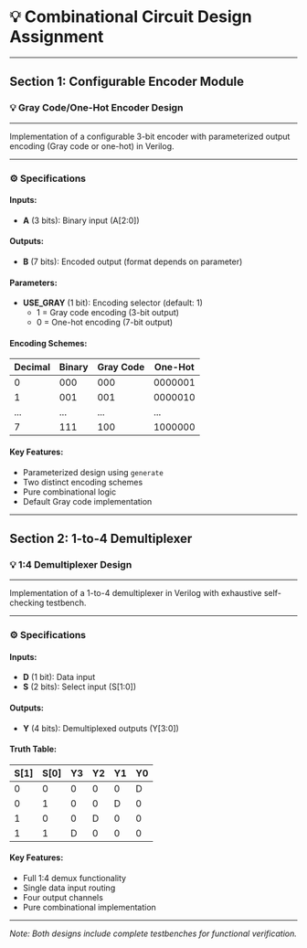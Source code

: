 # 💡 Combinational Circuit Design Assignment

---

## Section 1: Configurable Encoder Module

### 💡 Gray Code/One-Hot Encoder Design

---

Implementation of a configurable 3-bit encoder with parameterized output encoding (Gray code or one-hot) in Verilog.

---

### ⚙️ Specifications

#### Inputs:
- **A** (3 bits): Binary input (A[2:0])

#### Outputs:
- **B** (7 bits): Encoded output (format depends on parameter)

#### Parameters:
- **USE_GRAY** (1 bit): Encoding selector (default: 1)
  - 1 = Gray code encoding (3-bit output)
  - 0 = One-hot encoding (7-bit output)

#### Encoding Schemes:
| Decimal | Binary | Gray Code | One-Hot |
|---------|--------|-----------|---------|
| 0       | 000    | 000       | 0000001 |
| 1       | 001    | 001       | 0000010 |
| ...     | ...    | ...       | ...     |
| 7       | 111    | 100       | 1000000 |

#### Key Features:
- Parameterized design using `generate`
- Two distinct encoding schemes
- Pure combinational logic
- Default Gray code implementation

---

## Section 2: 1-to-4 Demultiplexer

### 💡 1:4 Demultiplexer Design

---

Implementation of a 1-to-4 demultiplexer in Verilog with exhaustive self-checking testbench.

---

### ⚙️ Specifications

#### Inputs:
- **D** (1 bit): Data input
- **S** (2 bits): Select input (S[1:0])

#### Outputs:
- **Y** (4 bits): Demultiplexed outputs (Y[3:0])

#### Truth Table:
| S[1] | S[0] | Y3 | Y2 | Y1 | Y0 |
|------|------|----|----|----|----|
| 0    | 0    | 0  | 0  | 0  | D  |
| 0    | 1    | 0  | 0  | D  | 0  |
| 1    | 0    | 0  | D  | 0  | 0  |
| 1    | 1    | D  | 0  | 0  | 0  |

#### Key Features:
- Full 1:4 demux functionality
- Single data input routing
- Four output channels
- Pure combinational implementation

---

*Note: Both designs include complete testbenches for functional verification.*